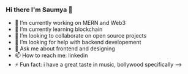 ### Hi there I'm Saumya 👋



- 🔭 I’m currently working on MERN and Web3
- 🌱 I’m currently learning blockchain
- 👯 I’m looking to collaborate on open source projects 
- 🤔 I’m looking for help with backend developement
- 💬 Ask me about frontend and designing
- 📫 How to reach me: linkedin 
- ⚡ Fun fact: i have a great taste in music, bollywood specifically
-->
